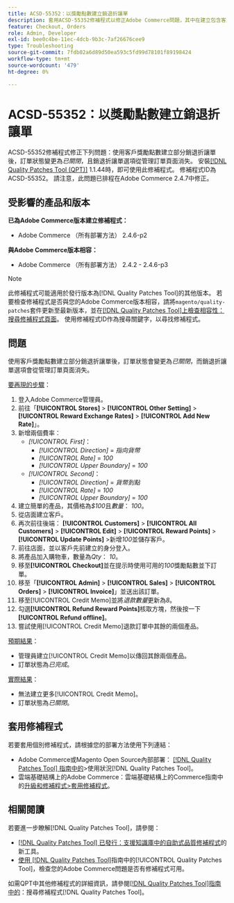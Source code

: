 ```yaml
---
title: ACSD-55352：以獎勵點數建立銷退折讓單
description: 套用ACSD-55352修補程式以修正Adobe Commerce問題，其中在建立包含客戶獎勵點數的部分銷退折讓單後，訂單狀態會變更為*closed*，而銷退折讓單選項會從管理訂單頁面消失。
feature: Checkout, Orders
role: Admin, Developer
exl-id: bee0c4be-11ec-4dcb-9b3c-7af26676cee9
type: Troubleshooting
source-git-commit: 7fdb02a6d89d50ea593c5fd99d78101f89198424
workflow-type: tm+mt
source-wordcount: '479'
ht-degree: 0%

---
```


# ACSD-55352：以獎勵點數建立銷退折讓單

ACSD-55352修補程式修正下列問題：使用客戶獎勵點數建立部分銷退折讓單後，訂單狀態變更為&#x200B;*已關閉*，且銷退折讓單選項從管理訂單頁面消失。 安裝[[!DNL Quality Patches Tool (QPT)]](https://experienceleague.adobe.com/zh-hant/docs/commerce-operations/tools/quality-patches-tool/quality-patches-tool-to-self-serve-quality-patches) 1.1.44時，即可使用此修補程式。 修補程式ID為ACSD-55352。 請注意，此問題已排程在Adobe Commerce 2.4.7中修正。

## 受影響的產品和版本

**已為Adobe Commerce版本建立修補程式：**

* Adobe Commerce （所有部署方法） 2.4.6-p2

**與Adobe Commerce版本相容：**

* Adobe Commerce （所有部署方法） 2.4.2 - 2.4.6-p3

>[!NOTE]
>
>此修補程式可能適用於發行版本為[!DNL Quality Patches Tool]的其他版本。 若要檢查修補程式是否與您的Adobe Commerce版本相容，請將`magento/quality-patches`套件更新至最新版本，並在[[!DNL Quality Patches Tool]上檢查相容性：搜尋修補程式頁面](https://experienceleague.adobe.com/tools/commerce-quality-patches/index.html?lang=zh-Hant)。 使用修補程式ID作為搜尋關鍵字，以尋找修補程式。

## 問題

使用客戶獎勵點數建立部分銷退折讓單後，訂單狀態會變更為&#x200B;*已關閉*，而銷退折讓單選項會從管理訂單頁面消失。

<u>要再現的步驟</u>：

1. 登入Adobe Commerce管理員。
2. 前往「**[!UICONTROL Stores]** > **[!UICONTROL Other Setting]** > **[!UICONTROL Reward Exchange Rates]** > **[!UICONTROL Add New Rate]**」。
3. 新增兩個費率：
   * *[!UICONTROL First]*：
      * *[!UICONTROL Direction]* = *指向貨幣*
      * *[!UICONTROL Rate]* = *100*
      * *[!UICONTROL Upper Boundary]* = *100*
   * *[!UICONTROL Second]*：
      * *[!UICONTROL Direction]* = *貨幣到點*
      * *[!UICONTROL Rate]* = *100*
      * *[!UICONTROL Upper Boundary]* = *100*
4. 建立簡單的產品，其價格為&#x200B;*$100*&#x200B;且&#x200B;*數量*： *100*。
5. 從店面建立客戶。
6. 再次前往後端： **[!UICONTROL Customers]** > **[!UICONTROL All Customers]** > **[!UICONTROL Edit]** > **[!UICONTROL Reward Points]** > **[!UICONTROL Update Points]** >新增&#x200B;*100*&#x200B;並儲存客戶。
7. 前往店面，並以客戶先前建立的身分登入。
8. 將產品加入購物車，數量為&#x200B;*Qty*： *10*。
9. 移至&#x200B;**[!UICONTROL Checkout]**&#x200B;並在提示時使用可用的&#x200B;*100*&#x200B;獎勵點數並下訂單。
10. 移至「**[!UICONTROL Admin]** > **[!UICONTROL Sales]** > **[!UICONTROL Orders]** > **[!UICONTROL Invoice]**」並送出該訂單。
11. 移至[!UICONTROL Credit Memo]並將&#x200B;*退款數量*&#x200B;更新為&#x200B;*8*。
12. 勾選&#x200B;**[!UICONTROL Refund Reward Points]**&#x200B;核取方塊，然後按一下&#x200B;**[!UICONTROL Refund offline]**。
13. 嘗試使用[!UICONTROL Credit Memo]退款訂單中其餘的兩個產品。

<u>預期結果</u>：

* 管理員建立[!UICONTROL Credit Memo]以傳回其餘兩個產品。
* 訂單狀態為&#x200B;*已完成*。

<u>實際結果</u>：

* 無法建立更多[!UICONTROL Credit Memo]。
* 訂單狀態為&#x200B;*已關閉*。

## 套用修補程式

若要套用個別修補程式，請根據您的部署方法使用下列連結：

* Adobe Commerce或Magento Open Source內部部署： [[!DNL Quality Patches Tool] 指南中的](/help/tools/quality-patches-tool/usage.md)>使用狀況[!DNL Quality Patches Tool]。
* 雲端基礎結構上的Adobe Commerce：雲端基礎結構上的Commerce指南中的[升級和修補程式>套用修補程式](https://experienceleague.adobe.com/docs/commerce-cloud-service/user-guide/develop/upgrade/apply-patches.html?lang=zh-Hant)。

## 相關閱讀

若要進一步瞭解[!DNL Quality Patches Tool]，請參閱：

* [[!DNL Quality Patches Tool] 已發行：支援知識庫中的自助式品質修補程式](https://experienceleague.adobe.com/zh-hant/docs/commerce-operations/tools/quality-patches-tool/quality-patches-tool-to-self-serve-quality-patches)的新工具。
* [使用 [!DNL Quality Patches Tool]](/help/tools/quality-patches-tool/patches-available-in-qpt/check-patch-for-magento-issue-with-magento-quality-patches.md)指南中的[!UICONTROL Quality Patches Tool]，檢查您的Adobe Commerce問題是否有修補程式可用。


如需QPT中其他修補程式的詳細資訊，請參閱[[!DNL Quality Patches Tool]指南中的](https://experienceleague.adobe.com/tools/commerce-quality-patches/index.html?lang=zh-Hant)：搜尋修補程式[!DNL Quality Patches Tool]。
